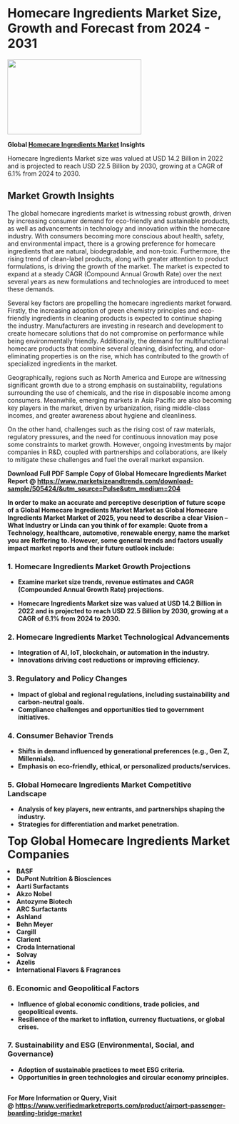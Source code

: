 <H1>Homecare Ingredients Market Size, Growth and Forecast from 2024 - 2031</H1><img class="aligncenter size-medium wp-image-584254" src="https://thirdeyenews.in/wp-content/uploads/2024/09/Global-Market-Research-300x168.jpeg" alt="" width="300" height="168" /><p><strong>Global&nbsp;<a href="https://www.marketsizeandtrends.com/download-sample/505424/&amp;utm_source=Pulse&amp;utm_medium=204">Homecare Ingredients Market</a> Insights</strong></p><p>Homecare Ingredients Market size was valued at USD 14.2 Billion in 2022 and is projected to reach USD 22.5 Billion by 2030, growing at a CAGR of 6.1% from 2024 to 2030.</p><p><h2>Market Growth Insights</h2> <p>The global homecare ingredients market is witnessing robust growth, driven by increasing consumer demand for eco-friendly and sustainable products, as well as advancements in technology and innovation within the homecare industry. With consumers becoming more conscious about health, safety, and environmental impact, there is a growing preference for homecare ingredients that are natural, biodegradable, and non-toxic. Furthermore, the rising trend of clean-label products, along with greater attention to product formulations, is driving the growth of the market. The market is expected to expand at a steady CAGR (Compound Annual Growth Rate) over the next several years as new formulations and technologies are introduced to meet these demands.</p> <p><strong></strong></p> <p>Several key factors are propelling the homecare ingredients market forward. Firstly, the increasing adoption of green chemistry principles and eco-friendly ingredients in cleaning products is expected to continue shaping the industry. Manufacturers are investing in research and development to create homecare solutions that do not compromise on performance while being environmentally friendly. Additionally, the demand for multifunctional homecare products that combine several cleaning, disinfecting, and odor-eliminating properties is on the rise, which has contributed to the growth of specialized ingredients in the market.</p> <p>Geographically, regions such as North America and Europe are witnessing significant growth due to a strong emphasis on sustainability, regulations surrounding the use of chemicals, and the rise in disposable income among consumers. Meanwhile, emerging markets in Asia Pacific are also becoming key players in the market, driven by urbanization, rising middle-class incomes, and greater awareness about hygiene and cleanliness.</p> <p>On the other hand, challenges such as the rising cost of raw materials, regulatory pressures, and the need for continuous innovation may pose some constraints to market growth. However, ongoing investments by major companies in R&D, coupled with partnerships and collaborations, are likely to mitigate these challenges and fuel the overall market expansion.</p> <p><strong></p><p><span class=""><strong>Download Full PDF Sample Copy of Global Homecare Ingredients Market Report</strong> @ <a href="https://www.marketsizeandtrends.com/download-sample/505424/&amp;utm_source=Pulse&amp;utm_medium=204" target="_blank">https://www.marketsizeandtrends.com/download-sample/505424/&amp;utm_source=Pulse&amp;utm_medium=204</a></span></p><p>In order to make an accurate and perceptive description of future scope of a Global&nbsp;Homecare Ingredients Market Market as Global&nbsp;Homecare Ingredients Market Market of 2025, you need to describe a clear Vision &ndash; What Industry or Linda can you think of for example: Quote from a Technology, healthcare, automotive, renewable energy, name the market you are Reffering to. However, some general trends and factors usually impact market reports and their future outlook include:</p><h3>1.&nbsp;<strong>Homecare Ingredients Market Growth Projections</strong></h3><ul><li>Examine market size trends, revenue estimates and CAGR (Compounded Annual Growth Rate) projections.</li><li><p>Homecare Ingredients Market size was valued at USD 14.2 Billion in 2022 and is projected to reach USD 22.5 Billion by 2030, growing at a CAGR of 6.1% from 2024 to 2030.</p></li></ul><h3>2.&nbsp;<strong>Homecare Ingredients Market Technological Advancements</strong></h3><ul><li>Integration of AI, IoT, blockchain, or automation in the industry.</li><li>Innovations driving cost reductions or improving efficiency.</li></ul><h3>3.&nbsp;<strong>Regulatory and Policy Changes</strong></h3><ul><li>Impact of global and regional regulations, including sustainability and carbon-neutral goals.</li><li>Compliance challenges and opportunities tied to government initiatives.</li></ul><h3>4.&nbsp;<strong>Consumer Behavior Trends</strong></h3><ul><li>Shifts in demand influenced by generational preferences (e.g., Gen Z, Millennials).</li><li>Emphasis on eco-friendly, ethical, or personalized products/services.</li></ul><h3>5.&nbsp;<strong>Global Homecare Ingredients Market Competitive Landscape</strong></h3><ul><li>Analysis of key players, new entrants, and partnerships shaping the industry.</li><li>Strategies for differentiation and market penetration.</li></ul><p data-pm-slice="1 1 []"><span style="color: inherit; font-family: inherit; font-size: 25px;">Top Global Homecare Ingredients Market Companies</span></p><div class="" data-test-id=""><p><li>BASF</li><li> DuPont Nutrition & Biosciences</li><li> Aarti Surfactants</li><li> Akzo Nobel</li><li> Antozyme Biotech</li><li> ARC Surfactants</li><li> Ashland</li><li> Behn Meyer</li><li> Cargill</li><li> Clarient</li><li> Croda International</li><li> Solvay</li><li> Azelis</li><li> International Flavors & Fragrances</li></p></div><h3>6.&nbsp;<strong>Economic and Geopolitical Factors</strong></h3><ul><li>Influence of global economic conditions, trade policies, and geopolitical events.</li><li>Resilience of the market to inflation, currency fluctuations, or global crises.</li></ul><h3>7.&nbsp;<strong>Sustainability and ESG (Environmental, Social, and Governance)</strong></h3><ul><li>Adoption of sustainable practices to meet ESG criteria.</li><li>Opportunities in green technologies and circular economy principles.</li></ul><h2><strong style="font-size: 14px;">For More Information or Query, Visit @&nbsp;</strong><a style="background-color: #ffffff; font-size: 14px;" href="https://www.marketsizeandtrends.com/report/homecare-ingredients-market/" target="_blank">https://www.verifiedmarketreports.com/product/airport-passenger-boarding-bridge-market</a></h2>
